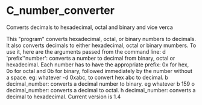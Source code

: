 # C_number_converter
Converts decimals to hexadecimal, octal and binary and vice verca


This "program" converts hexadecimal, octal, or binary numbers to decimals.
It also converts decimals to either hexadecimal, octal or binary mumbers.
To use it, here are the arguments passed from the command line:
    d 'prefix''number': converts a number to decimal from binary, octal or hexadecimal.
        Each number has to have the appropriate prefix: 0x for hex, 0o for octal
        and 0b for binary, followed immediately by the number without a space.
        eg: whatever -d 0xabc, to convert hex abc to decimal.
    b decimal_number: converts a decimal number to binary.
        eg whatever b 159
    o decimal_number: converts a decimal to octal.
    h decimal_number: converts a decimal to hexadecimal.
Current version is 1.4
